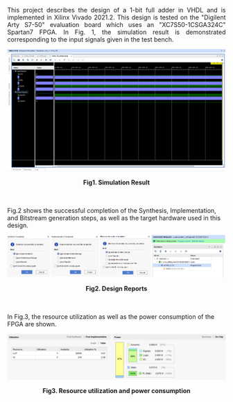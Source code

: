 <p align="justify"> This project describes the design of a 1-bit full adder in VHDL and is implemented in Xilinx Vivado 2021.2. This design is tested on the "Digilent Arty S7-50" evaluation board which uses an "XC7S50-1CSGA324C" Spartan7 FPGA. In Fig. 1, the simulation result is demonstrated corresponding to the input signals given in the test bench. </p>

![Example Image](FA1b_Simulation.png)
**<p align="center">Fig1. Simulation Result</p>**
<br><br>
Fig.2 shows the successful completion of the Synthesis, Implementation, and Bitstream generation steps, as well as the target hardware used in this design.<br>

![Example Image](FA1b_AllStepsReports.png)
**<p align="center">Fig2. Design Reports</p>**
<br><br>
In Fig.3, the resource utilization as well as the power consumption of the FPGA are shown.<br>

![Example Image](FA1b_Resource_Utilization.png)
**<p align="center">Fig3. Resource utilization and power consumption</p>**
<br><br>

